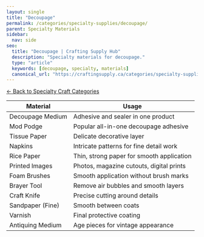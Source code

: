 ```yaml
---
layout: single
title: "Decoupage"
permalink: /categories/specialty-supplies/decoupage/
parent: Specialty Materials
sidebar:
  nav: side
seo:
  title: "Decoupage | Crafting Supply Hub"
  description: "Specialty materials for decoupage."
  type: "article"
  keywords: [decoupage, specialty, materials]
  canonical_url: "https://craftingsupply.ca/categories/specialty-supplies/decoupage/"
---
```

[← Back to Specialty Craft Categories](/categories/specialty-supplies/)

| Material | Usage |
|----------|-------|
| Decoupage Medium | Adhesive and sealer in one product |
| Mod Podge | Popular all-in-one decoupage adhesive |
| Tissue Paper | Delicate decorative layer |
| Napkins | Intricate patterns for fine detail work |
| Rice Paper | Thin, strong paper for smooth application |
| Printed Images | Photos, magazine cutouts, digital prints |
| Foam Brushes | Smooth application without brush marks |
| Brayer Tool | Remove air bubbles and smooth layers |
| Craft Knife | Precise cutting around details |
| Sandpaper (Fine) | Smooth between coats |
| Varnish | Final protective coating |
| Antiquing Medium | Age pieces for vintage appearance |
